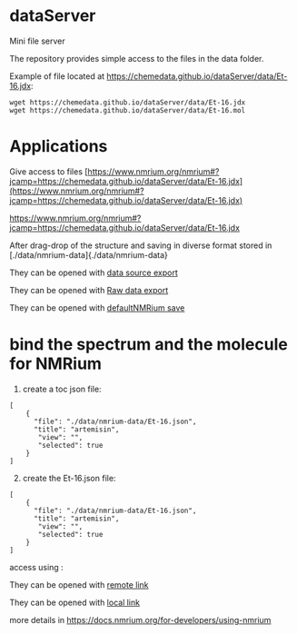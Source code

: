 # dataServer
Mini file server

The repository provides simple access to the files in the data folder.

Example of file located at https://chemedata.github.io/dataServer/data/Et-16.jdx:
```
wget https://chemedata.github.io/dataServer/data/Et-16.jdx
wget https://chemedata.github.io/dataServer/data/Et-16.mol
```

# Applications

Give access to files [https://www.nmrium.org/nmrium#?jcamp=https://chemedata.github.io/dataServer/data/Et-16.jdx](https://www.nmrium.org/nmrium#?jcamp=https://chemedata.github.io/dataServer/data/Et-16.jdx)

https://www.nmrium.org/nmrium#?jcamp=https://chemedata.github.io/dataServer/data/Et-16.jdx

After drag-drop of the structure and saving in diverse format stored in [./data/nmrium-data]{./data/nmrium-data}


They can be opened with [data source export](https://www.nmrium.org/nmrium#?nmrium=https://chemedata.github.io/dataServer/data/nmrium-data/F6zMXRFW_dataSource.nmrium)

They can be opened with [Raw data export](https://www.nmrium.org/nmrium#?nmrium=https://chemedata.github.io/dataServer/data/nmrium-data/F6zMXRFWRaw_Data.nmrium)

They can be opened with [defaultNMRium save](https://www.nmrium.org/nmrium#?nmredata=https://chemedata.github.io/dataServer/data/nmrium-data/F6zMXRFW.nmredata)

# bind the spectrum and the molecule for NMRium

1) create a toc json file:
```
[
	{
	  "file": "./data/nmrium-data/Et-16.json",
      "title": "artemisin",
	   "view": "",
	   "selected": true  
	}
]
```

2) create the Et-16.json file:
```
[
	{
	  "file": "./data/nmrium-data/Et-16.json",
      "title": "artemisin",
	   "view": "",
	   "selected": true  
	}
]
```

access using : 

They can be opened with [remote link](https://www.nmrium.org/nmrium#?json=https://chemedata.github.io/dataServer/data/nmrium-data/Et.json)

They can be opened with [local link](https://www.nmrium.org/nmrium#?json=./data/nmrium-data/Et.json)

more details in  https://docs.nmrium.org/for-developers/using-nmrium